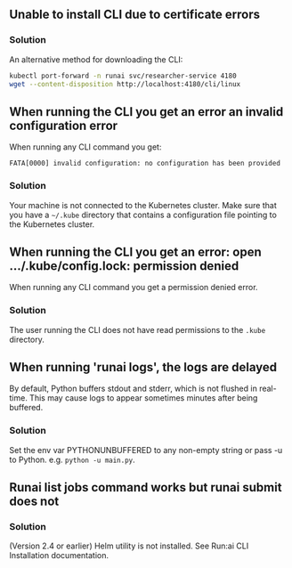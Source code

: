 ## Unable to install CLI due to certificate errors


### Solution

An alternative method for downloading the CLI:

``` bash
kubectl port-forward -n runai svc/researcher-service 4180
wget --content-disposition http://localhost:4180/cli/linux
```

## When running the CLI you get an error an invalid configuration error

When running any CLI command you get:

    FATA[0000] invalid configuration: no configuration has been provided

### Solution

Your machine is not connected to the Kubernetes cluster. Make sure that you have a `~/.kube` directory that contains a configuration file pointing to the Kubernetes cluster.

## When running the CLI you get an error: open .../.kube/config.lock: permission denied

When running any CLI command you get a permission denied error.

### Solution

The user running the CLI does not have read permissions to the `.kube` directory.

## When running 'runai logs', the logs are delayed

By default, Python buffers stdout and stderr, which is not flushed in real-time. This may cause logs to appear sometimes minutes after being buffered.

### Solution

Set the env var PYTHONUNBUFFERED to any non-empty string or pass -u to Python. e.g. `python -u main.py`.

## Runai list jobs command works but runai submit does not

### Solution 

(Version 2.4 or earlier) Helm utility is not installed. See Run:ai CLI Installation documentation. 
